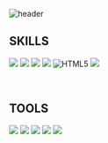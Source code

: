 
![header](https://capsule-render.vercel.app/api?type=waving&color=b5a7a4&fontAlign=50&fontAlignY=30&text=Backend&desc=developer&descAlign=70&descAlignY=55&height=200&fontSize=60&fontColor=ffffff)





## SKILLS
<img src="https://img.shields.io/badge/TypeScript-F3E8E4?style=for-the-badge&logo=TypeScript&logoColor=blue"> <img src="https://img.shields.io/badge/JavaScript-F3E8E4?style=for-the-badge&logo=javascript&logoColor=FFF938"/>
<img src="https://img.shields.io/badge/Node.js-F3E8E4?style=for-the-badge&logo=node.js&logoColor=21B005"/>
<img src="https://img.shields.io/badge/MySQL-F3E8E4?style=for-the-badge&logo=MySQL&logoColor=4479A1">
<img  alt="HTML5" src="https://img.shields.io/badge/HTML5-F3E8E4?style=for-the-badge&logo=html5&logoColor=red">
<img src="https://img.shields.io/badge/CSS3-F3E8E4?style=for-the-badge&logo=css3&logoColor=1572B6"/>

<br>

## TOOLS

<img src="https://img.shields.io/badge/Slack-F3E8E4?style=for-the-badge&logo=Slack&logoColor=4A154B"/> <img src="https://img.shields.io/badge/Trello-F3E8E4?style=for-the-badge&logo=Trello&logoColor=blue"/> <img src="https://img.shields.io/badge/Git-F3E8E4?style=for-the-badge&logo=Git&logoColor=070000"/> <img src="https://img.shields.io/badge/GitHub-F3E8E4?style=for-the-badge&logo=GitHub&logoColor=070000"/> <img src="https://img.shields.io/badge/Notion-F3E8E4?style=for-the-badge&logo=Notion&logoColor=070000"/>
